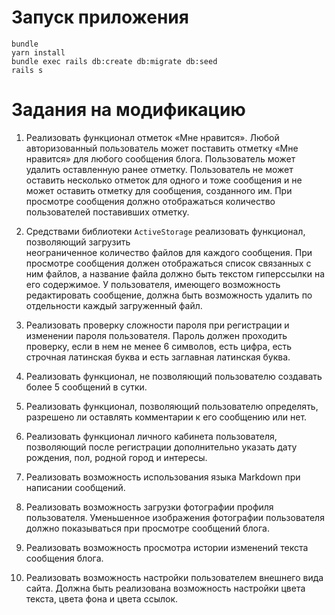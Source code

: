 # Запуск приложения

````
bundle
yarn install
bundle exec rails db:create db:migrate db:seed
rails s
````

# Задания на модификацию

1. Реализовать функционал отметок «Мне нравится». Любой авторизованный пользователь может поставить
   отметку «Мне нравится» для любого сообщения блога. Пользователь может удалить оставленную ранее
   отметку. Пользователь не может оставить несколько отметок для одного и тоже сообщения и не может оставить отметку для сообщения, созданного им. При просмотре сообщения должно отображаться количество пользователей поставивших отметку.

1. Средствами библиотеки `ActiveStorage` реализовать функционал, позволяющий загрузить     
   неограниченное количество файлов для каждого сообщения. При просмотре сообщения должен
   отображаться список связанных с ним файлов, а название файла должно быть текстом гиперссылки на
   его содержимое. У пользователя, имеющего возможность редактировать сообщение, должна быть
   возможность удалить по отдельности каждый загруженный  файл.

1. Реализовать проверку сложности пароля при регистрации и изменении пароля пользователя. Пароль
   должен проходить проверку, если в нем не менее 6 символов, есть цифра, есть строчная латинская
   буква и есть заглавная латинская буква.

1. Реализовать функционал, не позволяющий пользователю создавать более 5 сообщений в сутки.

1. Реализовать функционал, позволяющий пользователю определять, разрешено ли оставлять комментарии
   к его сообщению или нет.

1. Реализовать функционал личного кабинета пользователя, позволяющий после регистрации дополнительно
   указать дату рождения, пол, родной город и интересы.

1. Реализовать возможность использования языка Markdown при написании сообщений.

1. Реализовать возможность загрузки фотографии профиля пользователя. Уменьшенное изображения
   фотографии  пользователя должно показываться при просмотре сообщений блога.

1. Реализовать возможность просмотра истории изменений текста сообщения блога.

1. Реализовать возможность настройки пользователем внешнего вида сайта. Должна быть реализована
   возможность настройки цвета текста, цвета фона и цвета ссылок.
